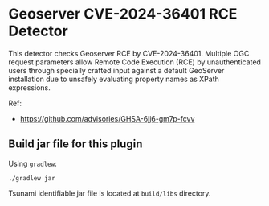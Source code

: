 # Geoserver CVE-2024-36401 RCE Detector

This detector checks Geoserver RCE by CVE-2024-36401.
Multiple OGC request parameters allow Remote Code Execution (RCE)
by unauthenticated users through specially crafted input against
a default GeoServer installation due to unsafely evaluating property
names as XPath expressions.

Ref:

- https://github.com/advisories/GHSA-6jj6-gm7p-fcvv

## Build jar file for this plugin

Using `gradlew`:

```shell
./gradlew jar
```

Tsunami identifiable jar file is located at `build/libs` directory.
